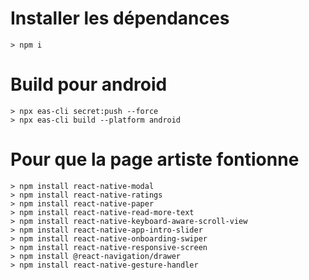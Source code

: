 # Installer les dépendances
```
> npm i
```

# Build pour android

```
> npx eas-cli secret:push --force 
> npx eas-cli build --platform android
```

# Pour que la page artiste fontionne

```
> npm install react-native-modal
> npm install react-native-ratings 
> npm install react-native-paper
> npm install react-native-read-more-text
> npm install react-native-keyboard-aware-scroll-view
> npm install react-native-app-intro-slider
> npm install react-native-onboarding-swiper
> npm install react-native-responsive-screen
> npm install @react-navigation/drawer 
> npm install react-native-gesture-handler
```

